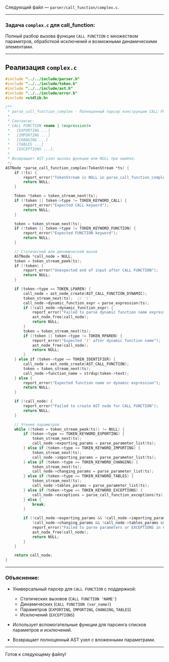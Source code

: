 Следующий файл — `parser/call_function/complex.c`.

---

### Задача `complex.c` для call\_function:

Полный разбор вызова функции `CALL FUNCTION` с множеством параметров, обработкой исключений и возможными динамическими элементами.

---

## Реализация `complex.c`

```c
#include "../../include/parser.h"
#include "../../include/token.h"
#include "../../include/ast.h"
#include "../../include/error.h"
#include <stdlib.h>

/**
 * parse_call_function_complex - Полноценный парсер конструкции CALL FUNCTION.
 *
 * Синтаксис:
 * CALL FUNCTION <name | (expression)>
 *   [EXPORTING ...]
 *   [IMPORTING ...]
 *   [CHANGING ...]
 *   [TABLES ...]
 *   [EXCEPTIONS ...].
 *
 * Возвращает AST узел вызова функции или NULL при ошибке.
 */
ASTNode *parse_call_function_complex(TokenStream *ts) {
    if (!ts) {
        report_error("TokenStream is NULL in parse_call_function_complex");
        return NULL;
    }

    Token *token = token_stream_next(ts);
    if (!token || token->type != TOKEN_KEYWORD_CALL) {
        report_error("Expected CALL keyword");
        return NULL;
    }

    token = token_stream_next(ts);
    if (!token || token->type != TOKEN_KEYWORD_FUNCTION) {
        report_error("Expected FUNCTION keyword");
        return NULL;
    }

    // Статический или динамический вызов
    ASTNode *call_node = NULL;
    token = token_stream_peek(ts);
    if (!token) {
        report_error("Unexpected end of input after CALL FUNCTION");
        return NULL;
    }

    if (token->type == TOKEN_LPAREN) {
        call_node = ast_node_create(AST_CALL_FUNCTION_DYNAMIC);
        token_stream_next(ts);  // '('
        call_node->dynamic_function_expr = parse_expression(ts);
        if (!call_node->dynamic_function_expr) {
            report_error("Failed to parse dynamic function name expression");
            ast_node_free(call_node);
            return NULL;
        }
        token = token_stream_next(ts);
        if (!token || token->type != TOKEN_RPAREN) {
            report_error("Expected ')' after dynamic function name");
            ast_node_free(call_node);
            return NULL;
        }
    } else if (token->type == TOKEN_IDENTIFIER) {
        call_node = ast_node_create(AST_CALL_FUNCTION);
        token = token_stream_next(ts);
        call_node->function_name = strdup(token->text);
    } else {
        report_error("Expected function name or dynamic expression");
        return NULL;
    }

    if (!call_node) {
        report_error("Failed to create AST node for CALL FUNCTION");
        return NULL;
    }

    // Чтение параметров
    while ((token = token_stream_peek(ts)) != NULL) {
        if (token->type == TOKEN_KEYWORD_EXPORTING) {
            token_stream_next(ts);
            call_node->exporting_params = parse_parameter_list(ts);
        } else if (token->type == TOKEN_KEYWORD_IMPORTING) {
            token_stream_next(ts);
            call_node->importing_params = parse_parameter_list(ts);
        } else if (token->type == TOKEN_KEYWORD_CHANGING) {
            token_stream_next(ts);
            call_node->changing_params = parse_parameter_list(ts);
        } else if (token->type == TOKEN_KEYWORD_TABLES) {
            token_stream_next(ts);
            call_node->tables_params = parse_parameter_list(ts);
        } else if (token->type == TOKEN_KEYWORD_EXCEPTIONS) {
            call_node->exceptions = parse_call_function_exceptions(ts);
        } else {
            break;
        }

        if (!call_node->exporting_params && !call_node->importing_params &&
            !call_node->changing_params && !call_node->tables_params && !call_node->exceptions) {
            report_error("Failed to parse parameters or EXCEPTIONS in CALL FUNCTION");
            ast_node_free(call_node);
            return NULL;
        }
    }

    return call_node;
}
```

---

### Объяснение:

* Универсальный парсер для `CALL FUNCTION` с поддержкой:

  * Статических вызовов (`CALL FUNCTION 'NAME'`)
  * Динамических (`CALL FUNCTION (var_name)`)
  * Параметров (`EXPORTING`, `IMPORTING`, `CHANGING`, `TABLES`)
  * Исключений (`EXCEPTIONS`)
* Использует вспомогательные функции для парсинга списков параметров и исключений.
* Возвращает полноценный AST узел с вложенными параметрами.

---

Готов к следующему файлу!
